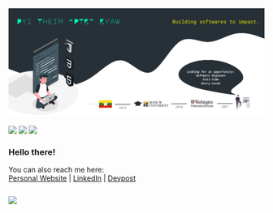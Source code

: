 <img src="https://github.com/ptkpyitheim/ptkpyitheim/blob/master/github_readme_cover.png?raw=true">

<p>
  <img src="https://www.animatedimages.org/data/media/35/animated-eye-image-0012.gif" width="30px">
  <img src="https://www.animatedimages.org/data/media/35/animated-eye-image-0012.gif" width="30px">
  <img src="https://www.animatedimages.org/data/media/35/animated-eye-image-0012.gif" width="30px">
</p>

<h3>             
  Hello there!  
</h3>

You can also reach me here:
</br>
<a href="http://pyitheimkyaw.com/" target="_blank">Personal Website</a>
 | 
<a href="https://www.linkedin.com/in/ptkpyitheim/" target="_blank">LinkedIn</a>
 | 
<a href="http://devpost.com/ptkpyitheim" target="_blank">Devpost</a>


<h3 align="center>
  Check out my skills and projects below!
</h3>


<p align="center">
   <img align="center" src="https://github-readme-stats.vercel.app/api/top-langs/?username=ptkpyitheim&title_color=00FFB5&bg_color=273036&text_color=ffffff" />
</p>



<!--
<p align="center">
  <a href="https://www.linkedin.com/in/ptkpyitheim/" target="_blank" style="margin-right: 20px;">
   <img src="./linkedin.svg" alt="LinkedIn icon" width="30px">
  </a>
  <a href="http://devpost.com/ptkpyitheim" target="_blank" style="margin-right: 20px;">
   <img src="./devpost.png" alt="DevPost icon" width="30px">
  </a>
  <a href="https://pyitheimkyaw.com/" target="_blank" style="margin-right: 20px;">
   <img src="./personal.png" alt="Personal icon" width="30px" style="margin-right: 20px;">
  </a>
  <a href="https://github.com/ptkpyitheim" target="_blank">
   <img src="./github.svg" alt="GitHub icon" width="30px">
  </a>
</p>
-->
           


<!--
**ptkpyitheim/ptkpyitheim** is a ✨ _special_ ✨ repository because its `README.md` (this file) appears on your GitHub profile.

Here are some ideas to get you started:

- 🔭 I’m currently working on ...
- 🌱 I’m currently learning ...
- 👯 I’m looking to collaborate on ...
- 🤔 I’m looking for help with ...
- 💬 Ask me about ...
- 📫 How to reach me: ...
- 😄 Pronouns: ...
- ⚡ Fun fact: ...
-->
